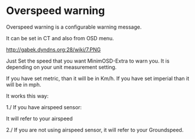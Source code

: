 # Overspeed warning #

Overspeed warning is a configurable warning message.

It can be set in CT and also from OSD menu.

http://gabek.dyndns.org:28/wiki/7.PNG

Just Set the speed that you want MinimOSD-Extra to warn you.
It is depending on your unit measurement setting.

If you have set metric, than it will be in Km/h.
If you have set imperial than it will be in mph.


It works this way:


1./
If you have airspeed sensor:

It will refer to your airspeed

2./
If you are not using airspeed sensor, it will refer to your Groundspeed.
